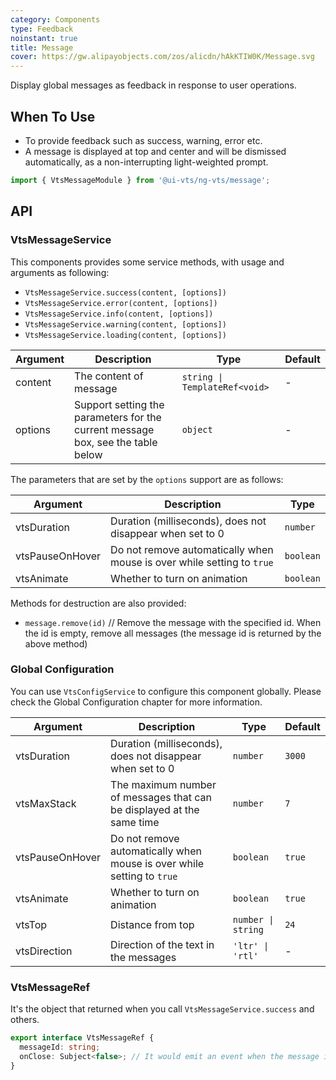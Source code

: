 ```yaml
---
category: Components
type: Feedback
noinstant: true
title: Message
cover: https://gw.alipayobjects.com/zos/alicdn/hAkKTIW0K/Message.svg
---
```


Display global messages as feedback in response to user operations.

## When To Use

- To provide feedback such as success, warning, error etc.
- A message is displayed at top and center and will be dismissed automatically, as a non-interrupting light-weighted prompt.

```ts
import { VtsMessageModule } from '@ui-vts/ng-vts/message';
```

## API

### VtsMessageService

This components provides some service methods, with usage and arguments as following:

- `VtsMessageService.success(content, [options])`
- `VtsMessageService.error(content, [options])`
- `VtsMessageService.info(content, [options])`
- `VtsMessageService.warning(content, [options])`
- `VtsMessageService.loading(content, [options])`

| Argument | Description | Type | Default |
| -------- | ----------- | ---- | ------- |
| content | The content of message | `string \| TemplateRef<void>` | - |
| options | Support setting the parameters for the current message box, see the table below | `object` | - |

The parameters that are set by the `options` support are as follows:

| Argument | Description | Type |
| --- | --- | --- |
| vtsDuration | Duration (milliseconds), does not disappear when set to 0 | `number` |
| vtsPauseOnHover | Do not remove automatically when mouse is over while setting to `true`  | `boolean` |
| vtsAnimate | Whether to turn on animation | `boolean` |

Methods for destruction are also provided:

- `message.remove(id)` // Remove the message with the specified id. When the id is empty, remove all messages (the message id is returned by the above method)

### Global Configuration

You can use `VtsConfigService` to configure this component globally. Please check the Global Configuration chapter for more information.

| Argument | Description | Type | Default |
| -------- | ----------- | ---- | ------- |
| vtsDuration | Duration (milliseconds), does not disappear when set to 0 | `number` | `3000` |
| vtsMaxStack | The maximum number of messages that can be displayed at the same time | `number` | `7` |
| vtsPauseOnHover | Do not remove automatically when mouse is over while setting to `true` | `boolean` | `true` |
| vtsAnimate | Whether to turn on animation | `boolean` | `true` |
| vtsTop | Distance from top | `number \| string` | `24` |
| vtsDirection | Direction of the text in the messages | `'ltr' \| 'rtl'` | - |

### VtsMessageRef

It's the object that returned when you call `VtsMessageService.success` and others.

```ts
export interface VtsMessageRef {
  messageId: string;
  onClose: Subject<false>; // It would emit an event when the message is closed
}
```
